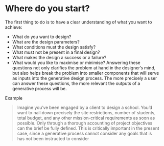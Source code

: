 # Where do you start?

The first thing to do is to have a clear understanding of what you want to achieve:
*	What do you want to design?
*	What are the design parameters?
*	What conditions must the design satisfy?
*	What must not be present in a final design?
*	What makes the design a success or a failure?
*	What would you like to maximise or minimise?
Answering these questions not only clarifies the problem at hand in the designer’s mind, but also helps break the problem into smaller components that will serve as inputs into the generative design process. The more precisely a user can answer these questions, the more relevant the outputs of a generative process will be.

Example
> Imagine you’ve been engaged by a client to design a school. You’d want to nail down precisely the site restrictions, number of students, total budget, and any other mission-critical requirements as soon as possible. Only through a thorough accounting of project objectives can the brief be fully defined. This is critically important in the present case, since a generative process cannot consider any goals that is has not been instructed to consider
